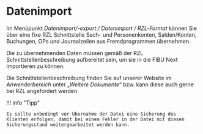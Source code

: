 # Datenimport


Im Menüpunkt *Datenimport/-export / Datenimport / RZL-Format* können Sie über eine fixe RZL Schnittstelle Sach- und Personenkonten, Salden/Konten, Buchungen, OPs und Journalzeilen aus Fremdprogrammen übernehmen.

Die zu übernehmenden Daten müssen gemäß der RZL Schnittstellenbeschreibung aufbereitet sein, um sie in die FIBU Next importieren zu können.

Die Schnittstellenbeschreibung finden Sie auf unserer Website im *Anwenderbereich* unter „*Weitere Dokumente*“ bzw. kann diese auch gerne bei RZL angefordert werden.


!!! info "Tipp"

    Es sollte unbedingt vor Übernahme der Datei eine Sicherung des Klienten erfolgen, damit bei einem Fehler in der Datei mit diesem Sicherungsstand weitergearbeitet werden kann.
